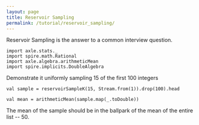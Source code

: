 ```yaml
---
layout: page
title: Reservoir Sampling
permalink: /tutorial/reservoir_sampling/
---
```


Reservoir Sampling is the answer to a common interview question.

```tut:silent
import axle.stats._
import spire.math.Rational
import axle.algebra.arithmeticMean
import spire.implicits.DoubleAlgebra
```

Demonstrate it uniformly sampling 15 of the first 100 integers

```tut:book
val sample = reservoirSampleK(15, Stream.from(1)).drop(100).head

val mean = arithmeticMean(sample.map(_.toDouble))
```

The mean of the sample should be in the ballpark of the mean of the entire list -- 50.

